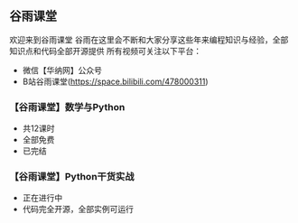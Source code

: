 ## 谷雨课堂
欢迎来到谷雨课堂
谷雨在这里会不断和大家分享这些年来编程知识与经验，全部知识点和代码全部开源提供
所有视频可关注以下平台：

+ 微信【华纳网】公众号
+ B站谷雨课堂(https://space.bilibili.com/478000311)


### 【谷雨课堂】数学与Python
- 共12课时
- 全部免费
- 已完结
  
### 【谷雨课堂】Python干货实战
+ 正在进行中
+ 代码完全开源，全部实例可运行

